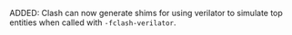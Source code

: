 ADDED: Clash can now generate shims for using verilator to simulate top entities when called with `-fclash-verilator`.
